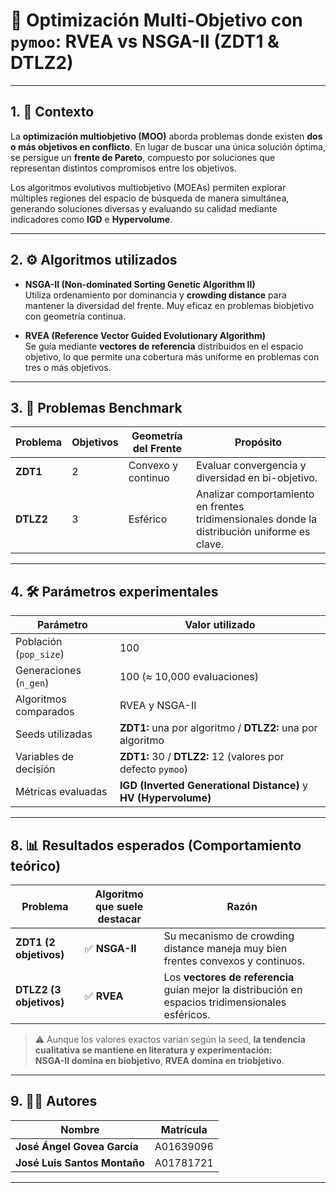 # 🔀 Optimización Multi-Objetivo con `pymoo`: RVEA vs NSGA-II (ZDT1 & DTLZ2)

---

## 1. 🎯 Contexto

La **optimización multiobjetivo (MOO)** aborda problemas donde existen **dos o más objetivos en conflicto**. En lugar de buscar una única solución óptima, se persigue un **frente de Pareto**, compuesto por soluciones que representan distintos compromisos entre los objetivos.

Los algoritmos evolutivos multiobjetivo (MOEAs) permiten explorar múltiples regiones del espacio de búsqueda de manera simultánea, generando soluciones diversas y evaluando su calidad mediante indicadores como **IGD** e **Hypervolume**.

---

## 2. ⚙️ Algoritmos utilizados

- **NSGA-II (Non-dominated Sorting Genetic Algorithm II)**  
  Utiliza ordenamiento por dominancia y **crowding distance** para mantener la diversidad del frente. Muy eficaz en problemas biobjetivo con geometría continua.
  
- **RVEA (Reference Vector Guided Evolutionary Algorithm)**  
  Se guía mediante **vectores de referencia** distribuidos en el espacio objetivo, lo que permite una cobertura más uniforme en problemas con tres o más objetivos.

---

## 3. 🎯 Problemas Benchmark

| Problema | Objetivos | Geometría del Frente | Propósito |
|----------|-----------|----------------------|-----------|
| **ZDT1** | 2         | Convexo y continuo   | Evaluar convergencia y diversidad en bi-objetivo. |
| **DTLZ2** | 3        | Esférico             | Analizar comportamiento en frentes tridimensionales donde la distribución uniforme es clave. |

---

## 4. 🛠️ Parámetros experimentales

| Parámetro | Valor utilizado |
|-----------|---------------|
| Población (`pop_size`) | 100 |
| Generaciones (`n_gen`) | 100 (≈ 10,000 evaluaciones) |
| Algoritmos comparados | RVEA y NSGA-II |
| Seeds utilizadas | **ZDT1:** una por algoritmo / **DTLZ2:** una por algoritmo |
| Variables de decisión | **ZDT1:** 30 / **DTLZ2:** 12 (valores por defecto `pymoo`) |
| Métricas evaluadas | **IGD (Inverted Generational Distance)** y **HV (Hypervolume)** |

---

## 8. 📊 Resultados esperados (Comportamiento teórico)

| Problema | Algoritmo que suele destacar | Razón |
|----------|----------------------------|-------|
| **ZDT1 (2 objetivos)** | ✅ **NSGA-II** | Su mecanismo de crowding distance maneja muy bien frentes convexos y continuos. |
| **DTLZ2 (3 objetivos)** | ✅ **RVEA** | Los **vectores de referencia** guían mejor la distribución en espacios tridimensionales esféricos. |

> ⚠️ Aunque los valores exactos varían según la seed, **la tendencia cualitativa se mantiene en literatura y experimentación:**  
> **NSGA-II domina en biobjetivo**, **RVEA domina en triobjetivo**.

---

## 9. 👨‍💻 Autores

| Nombre | Matrícula |
|--------|----------|
| **José Ángel Govea García** | A01639096 |
| **José Luis Santos Montaño** | A01781721 |

---